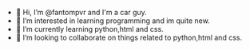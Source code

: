 - 👋 Hi, I’m @fantompvr and I'm a car guy.
- 👀 I’m interested in learning programming and im quite new.
- 🌱 I’m currently learning python,html and css.
- 💞️ I’m looking to collaborate on things related to python,html and css.
